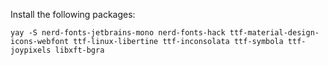 Install the following packages:

```
yay -S nerd-fonts-jetbrains-mono nerd-fonts-hack ttf-material-design-icons-webfont ttf-linux-libertine ttf-inconsolata ttf-symbola ttf-joypixels libxft-bgra
```
